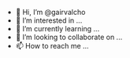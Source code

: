 - 👋 Hi, I’m @gairvalcho
- 👀 I’m interested in ...
- 🌱 I’m currently learning ...
- 💞️ I’m looking to collaborate on ...
- 📫 How to reach me ...

<!---
gairvalcho/gairvalcho is a ✨ special ✨ repository because its `README.md` (this file) appears on your GitHub profile.
You can click the Preview link to take a look at your changes.
--->
